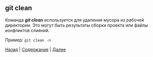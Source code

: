 ## **git clean**
Команда ***git clean*** используется для удаления мусора из рабочей директории. Это могут быть результаты сборки проекта или файлы конфликтов слияний.

Пример: `git clean -n`

[Назад](./cmd_git_add.md) | [Содержание](./readme.md) | [Далее](./cmd_git_commit.md)